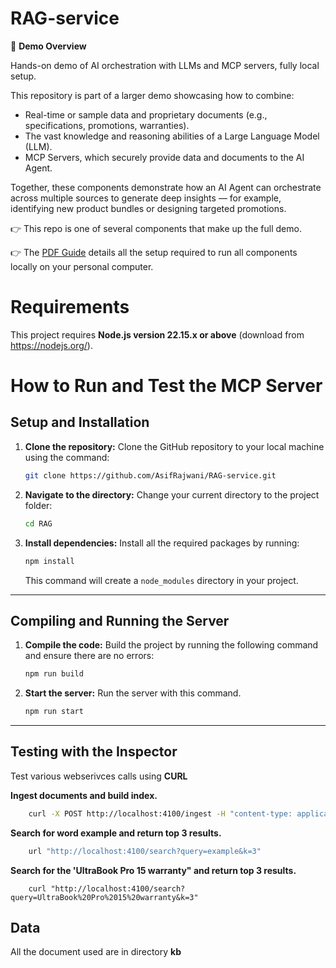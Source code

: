 # RAG-service

📌 **Demo Overview**

Hands-on demo of AI orchestration with LLMs and MCP servers, fully local setup.

This repository is part of a larger demo showcasing how to combine:

- Real-time or sample data and proprietary documents (e.g., specifications, promotions, warranties).
- The vast knowledge and reasoning abilities of a Large Language Model (LLM).
- MCP Servers, which securely provide data and documents to the AI Agent.

Together, these components demonstrate how an AI Agent can orchestrate across multiple sources to generate deep insights — for example, identifying new product bundles or designing targeted promotions.

👉 This repo is one of several components that make up the full demo.

👉 The [PDF Guide](https://github.com/AsifRajwani/MCP-Server/blob/main/AI%20Agent%20MCP%20Demo.pdf) details all the setup required to run all components locally on your personal computer.

# Requirements

This project requires **Node.js version 22.15.x or above** (download from https://nodejs.org/).

# How to Run and Test the MCP Server

## Setup and Installation

1.  **Clone the repository:** Clone the GitHub repository to your local machine using the command:

    ```bash
    git clone https://github.com/AsifRajwani/RAG-service.git
    ```

2.  **Navigate to the directory:** Change your current directory to the project folder:

    ```bash
    cd RAG
    ```

3.  **Install dependencies:** Install all the required packages by running:

    ```bash
    npm install
    ```

    This command will create a `node_modules` directory in your project.

---

## Compiling and Running the Server

1.  **Compile the code:** Build the project by running the following command and ensure there are no errors:

    ```bash
    npm run build
    ```

2.  **Start the server:** Run the server with this command.

    ```bash
    npm run start
    ```

---

## Testing with the Inspector

Test various webserivces calls using **CURL**

**Ingest documents and build index.**

```bash
    curl -X POST http://localhost:4100/ingest -H "content-type: application/json" -d '{}'
```

**Search for word example and return top 3 results.**

```bash
    url "http://localhost:4100/search?query=example&k=3"
```

**Search for the 'UltraBook Pro 15 warranty" and return top 3 results.**

```bash.
    curl "http://localhost:4100/search?query=UltraBook%20Pro%2015%20warranty&k=3"
```

## Data

All the document used are in directory **kb**
